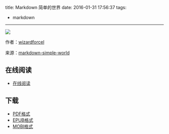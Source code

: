 title: Markdown 简单的世界
date: 2016-01-31 17:56:37
tags:
  - markdown
---

![](https://ek8whxe.cloudimg.io/s/width/226/https://www.gitbook.com/cover/book/wizardforcel/markdown-simple-world.jpg?build=1452128971588&v=12.0.2)

作者：[wizardforcel](https://github.com/wizardforcel)

来源：[markdown-simple-world](https://github.com/wizardforcel/markdown-simple-world)

<!--more-->

## 在线阅读 ##

+ [在线阅读](https://www.gitbook.com/book/wizardforcel/markdown-simple-world/details)

## 下载 ##

+ [PDF格式](https://www.gitbook.com/download/pdf/book/wizardforcel/markdown-simple-world)
+ [EPUB格式](https://www.gitbook.com/download/epub/book/wizardforcel/markdown-simple-world)
+ [MOBI格式](https://www.gitbook.com/download/mobi/book/wizardforcel/markdown-simple-world)